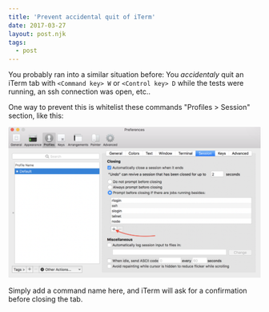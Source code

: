 ```yaml
---
title: 'Prevent accidental quit of iTerm'
date: 2017-03-27
layout: post.njk
tags:
  - post
---
```


You probably ran into a similar situation before: You *accidentaly* quit an iTerm tab with `<Command key> W` or `<Control key> D` while the tests were running, an ssh connection was open, etc..

One way to prevent this is whitelist these commands "Profiles > Session" section, like this:

![iterm prevent close](/assets/images/posts/iterm-prevent-close.png)

Simply add a command name here, and iTerm will ask for a confirmation before closing the tab.
